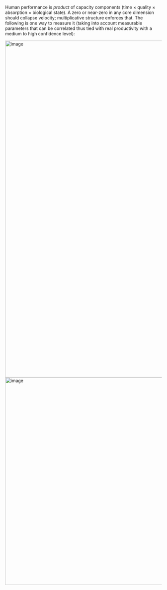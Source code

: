 Human performance is _product_ of capacity components (time × quality × absorption × biological state). A zero or near-zero in any core dimension should collapse velocity; multiplicative structure enforces that. The following is one way to measure it (taking into account measurable parameters that can be correlated thus tied with real productivity with a medium to high confidence level):

<img width="896" height="1080" alt="image" src="https://github.com/user-attachments/assets/2a35b993-ca04-4904-87da-8e03e659637d" />
<img width="1241" height="666" alt="image" src="https://github.com/user-attachments/assets/ed2bccaa-92f9-4110-b7d8-0e155c5bd0de" />



